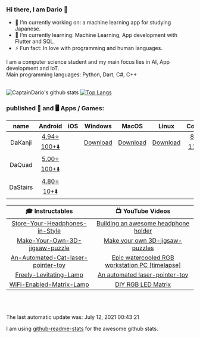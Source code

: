<!-- Do NOT change the README.md it will be overwritten AUTOMATICALLY -->
<!-- Only change the README_template.md -->
### Hi there, I am Dario 👋


- 🔭 I’m currently working on: a machine learning app for studying Japanese.
- 🌱 I’m currently learning: Machine Learning, App development with Flutter and SQL.
- ⚡ Fun fact: In love with programming and human languages.


I am a computer science student and my main focus lies in AI, App development and IoT. </br>
Main programming languages: Python, Dart, C#, C++ </br>
</br>

![CaptainDario's github stats](https://github-readme-stats-1-silk.vercel.app/api?username=captaindario&count_private=true)
[![Top Langs](https://github-readme-stats-1-silk.vercel.app/api/top-langs/?username=captaindario&hide=g-code,Jupyter%20Notebook,Tex&langs_count=10&layout=compact)](https://github.com/captaindario/github-readme-stats)

### published 📱 and 🖥️ Apps / Games:
|   name   |                   Android              |  iOS  |         Windows         |          MacOS          |          Linux          |                      Code                         |
| :------: | :------------------------------------: | :---: | :---------------------: | :---------------------: | :---------------------: | :-----------------------------------------------: |
| DaKanji  | [4.94⭐ 100+️⬇️][DaKanjiA]    |       | [Download][DaKanjiW] | [Download][DaKanjiM] | [Download][DaKanjiL] | [8⭐][DaKanjiMC] [11⭐][DaKanjiDC] |
| DaQuad   | [5.00⭐ 100+️⬇️][DaQuadA]       |       |                         |                         |                         |                                                   |
| DaStairs | [4.80⭐ 10+️⬇️][DaStairsA] |       |                         |                         |                         |                                                   


| 🎓 Instructables | 📺 YouTube Videos |
| :-----: | :-----: |
| [Store-Your-Headphones-in-Style](https://www.instructables.com/Store-Your-Headphones-in-Style/) | [Building an awesome headphone holder](https://www.youtube.com/v/rAv23blQrkI?version=3) | 
| [Make-Your-Own-3D-jigsaw-puzzle](https://www.instructables.com/Make-Your-Own-3D-jigsaw-puzzle/) | [Make your own 3D-jigsaw-puzzles](https://www.youtube.com/v/Sl4_0uPr6Pk?version=3) |
| [An-Automated-Cat-laser-pointer-toy](https://www.instructables.com/An-Automated-Cat-laser-pointer-toy/) | [Epic watercooled RGB workstation PC [timelapse]](https://www.youtube.com/v/nSBbka363sI?version=3) |
| [Freely-Levitating-Lamp](https://www.instructables.com/Freely-Levitating-Lamp/) | [An automated laser-pointer-toy](https://www.youtube.com/v/vp5igMt3IM0?version=3) |
| [WiFi-Enabled-Matrix-Lamp](https://www.instructables.com/WiFi-Enabled-Matrix-Lamp/) | [DIY RGB LED Matrix](https://www.youtube.com/v/JtgvVUUX6ng?version=3) |


</br>
</br>

The last automatic update was: July 12, 2021 00:43:21

I am using [github-readme-stats](https://www.github.com/anuraghazra/github-readme-stats/) for the awesome github stats. <br/>



[DaQuadA]:   https://play.google.com/store/apps/details?id=com.DaAppLab.DaQuad

[DaStairsA]: https://play.google.com/store/apps/details?id=com.DaAppLab.DaStairs

[DaKanjiA]: https://play.google.com/store/apps/details?id=com.DaAppLab.DaKanjiRecognizer
[DaKanjiW]: https://www.microsoft.com/de-de/p/dakanji/9n08051t2xtv?cid=storebadge&ocid=badge&rtc=1&activetab=pivot:overviewtab
[DaKanjiM]: https://github.com/CaptainDario/DaKanji-Desktop/releases
[DaKanjiL]: https://github.com/CaptainDario/DaKanji-Desktop/releases
[DaKanjiDC]: https://github.com/CaptainDario/DaKanji-Desktop/
[DaKanjiMC]: https://github.com/CaptainDario/DaKanji-Mobile/

